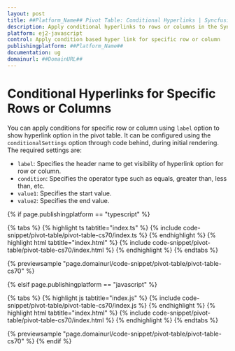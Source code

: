 ```yaml
---
layout: post
title: ##Platform_Name## Pivot Table: Conditional Hyperlinks | Syncfusion
description: Apply conditional hyperlinks to rows or columns in the Syncfusion EJ2 ##Platform_Name## Pivot Table. Dynamically create unique cell links based on values.
platform: ej2-javascript
control: Apply condition based hyper link for specific row or column 
publishingplatform: ##Platform_Name##
documentation: ug
domainurl: ##DomainURL##
---
```


# Conditional Hyperlinks for Specific Rows or Columns

You can apply conditions for specific row or column using `label` option to show hyperlink option in the pivot table. It can be configured using the `conditionalSettings` option through code behind, during initial rendering. The required settings are:

* `label`: Specifies the header name to get visibility of hyperlink option for row or column.
* `condition`: Specifies the operator type such as equals, greater than, less than, etc.
* `value1`: Specifies the start value.
* `value2`: Specifies the end value.

{% if page.publishingplatform == "typescript" %}

 {% tabs %}
{% highlight ts tabtitle="index.ts" %}
{% include code-snippet/pivot-table/pivot-table-cs70/index.ts %}
{% endhighlight %}
{% highlight html tabtitle="index.html" %}
{% include code-snippet/pivot-table/pivot-table-cs70/index.html %}
{% endhighlight %}
{% endtabs %}
        
{% previewsample "page.domainurl/code-snippet/pivot-table/pivot-table-cs70" %}

{% elsif page.publishingplatform == "javascript" %}

{% tabs %}
{% highlight js tabtitle="index.js" %}
{% include code-snippet/pivot-table/pivot-table-cs70/index.js %}
{% endhighlight %}
{% highlight html tabtitle="index.html" %}
{% include code-snippet/pivot-table/pivot-table-cs70/index.html %}
{% endhighlight %}
{% endtabs %}

{% previewsample "page.domainurl/code-snippet/pivot-table/pivot-table-cs70" %}
{% endif %}
